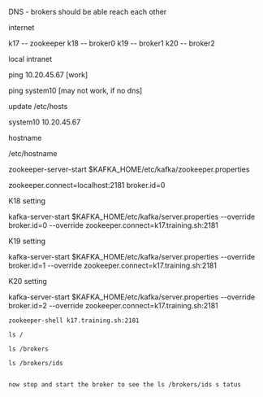
DNS - brokers should be able reach each other

internet


k17 -- zookeeper
k18 -- broker0
k19 -- broker1
k20 -- broker2


local intranet

ping 10.20.45.67 [work]

ping system10 [may not work, if no dns]

update /etc/hosts

system10 10.20.45.67

hostname

/etc/hostname


zookeeper-server-start $KAFKA_HOME/etc/kafka/zookeeper.properties


zookeeper.connect=localhost:2181
broker.id=0

K18 setting

kafka-server-start $KAFKA_HOME/etc/kafka/server.properties --override broker.id=0 --override zookeeper.connect=k17.training.sh:2181 

K19 setting

kafka-server-start $KAFKA_HOME/etc/kafka/server.properties --override broker.id=1 --override zookeeper.connect=k17.training.sh:2181 



K20 setting

kafka-server-start $KAFKA_HOME/etc/kafka/server.properties --override broker.id=2 --override zookeeper.connect=k17.training.sh:2181 


```
zookeeper-shell k17.training.sh:2181

ls /

ls /brokers

ls /brokers/ids


now stop and start the broker to see the ls /brokers/ids s tatus

```
